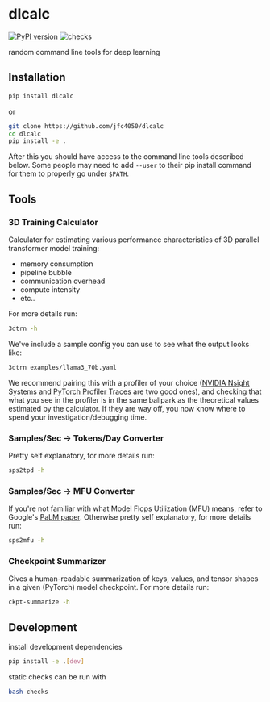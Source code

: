 # dlcalc
[![PyPI version](https://badge.fury.io/py/dlcalc.svg)](https://badge.fury.io/py/dlcalc)
![checks](https://github.com/jfc4050/dlcalc/actions/workflows/python-app.yml/badge.svg)

random command line tools for deep learning

## Installation
```bash
pip install dlcalc
```

or

```bash
git clone https://github.com/jfc4050/dlcalc
cd dlcalc
pip install -e .
```

After this you should have access to the command line tools described below. Some
people may need to add `--user` to their pip install command for them to properly
go under `$PATH`.

## Tools
### 3D Training Calculator
Calculator for estimating various performance characteristics of 3D parallel
transformer model training:
* memory consumption
* pipeline bubble
* communication overhead
* compute intensity
* etc..

For more details run:
```bash
3dtrn -h
```

We've include a sample config you can use to see what the output looks like:
```bash
3dtrn examples/llama3_70b.yaml
```

We recommend pairing this with a profiler of your choice
([NVIDIA Nsight Systems](https://developer.nvidia.com/nsight-systems) and
[PyTorch Profiler Traces](https://pytorch.org/docs/stable/profiler.html#torch.profiler._KinetoProfile.export_chrome_trace)
are two good ones), and checking that what you see in the profiler is in the same
ballpark as the theoretical values estimated by the calculator. If they are way
off, you now know where to spend your investigation/debugging time.

### Samples/Sec -> Tokens/Day Converter
Pretty self explanatory, for more details run:
```bash
sps2tpd -h
```

### Samples/Sec -> MFU Converter
If you're not familiar with what Model Flops Utilization (MFU) means, refer to
Google's [PaLM paper](https://arxiv.org/pdf/2204.02311). Otherwise pretty self
explanatory, for more details run:
```bash
sps2mfu -h
```

### Checkpoint Summarizer
Gives a human-readable summarization of keys, values, and tensor shapes in
a given (PyTorch) model checkpoint. For more details run:
```bash
ckpt-summarize -h
```

## Development
install development dependencies
```bash
pip install -e .[dev]
```

static checks can be run with
```bash
bash checks
```